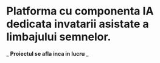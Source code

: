 # Platforma cu componenta IA dedicata invatarii asistate a limbajului semnelor.

**_ Proiectul se afla inca in lucru _**
